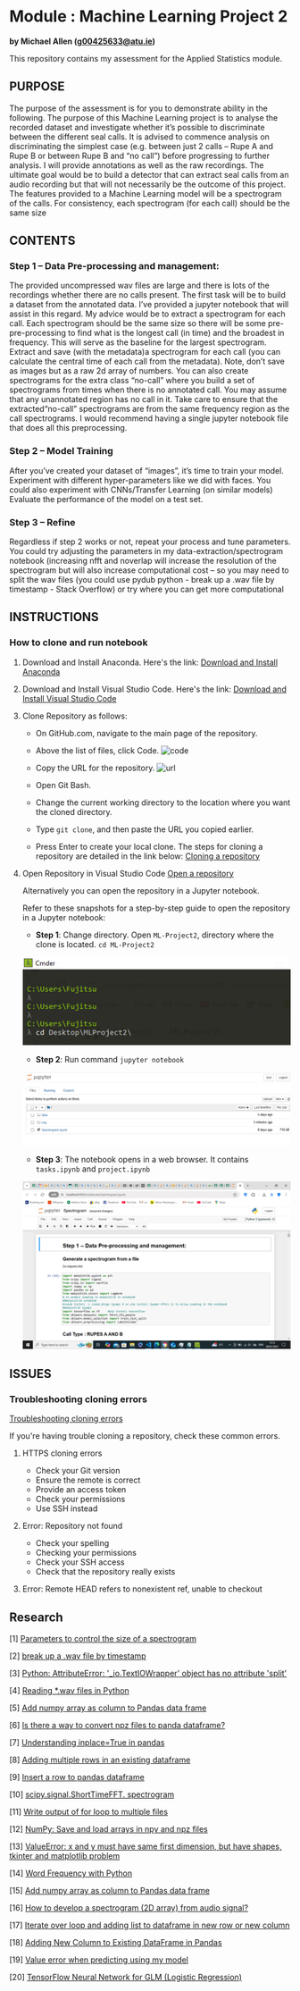 # Module : Machine Learning Project 2

**by Michael Allen (g00425633@atu.ie)**

This repository contains my assessment for the Applied Statistics module.


## PURPOSE
The purpose of the assessment is for you to demonstrate ability in the following.
The purpose of this Machine Learning project is to analyse the recorded dataset and investigate 
whether it’s possible to discriminate between the different seal calls.
It is advised to commence analysis on discriminating the simplest case (e.g. between just 2 
calls – Rupe A and Rupe B or between Rupe B and “no call”) before progressing to further 
analysis. I will provide annotations as well as the raw recordings.
The ultimate goal would be to build a detector that can extract seal calls from an audio 
recording but that will not necessarily be the outcome of this project.
The features provided to a Machine Learning model will be a spectrogram of the calls. For 
consistency, each spectrogram (for each call) should be the same size

## CONTENTS
### Step 1 – Data Pre-processing and management:
The provided uncompressed wav files are large and there is lots of the recordings whether there 
are no calls present.
The first task will be to build a dataset from the annotated data. I’ve provided a jupyter notebook 
that will assist in this regard. 
My advice would be to extract a spectrogram for each call. Each spectrogram should be the 
same size so there will be some pre-pre-processing to find what is the longest call (in time) and 
the broadest in frequency. This will serve as the baseline for the largest spectrogram. Extract 
and save (with the metadata)a spectrogram for each call (you can calculate the central time of 
each call from the metadata). Note, don’t save as images but as a raw 2d array of numbers.
You can also create spectrograms for the extra class “no-call” where you build a set of 
spectrograms from times when there is no annotated call. You may assume that any 
unannotated region has no call in it. Take care to ensure that the extracted“no-call”
spectrograms are from the same frequency region as the call spectrograms.
I would recommend having a single jupyter notebook file that does all this preprocessing.

### Step 2 – Model Training
After you’ve created your dataset of “images”, it’s time to train your model.
Experiment with different hyper-parameters like we did with faces. You could also experiment 
with CNNs/Transfer Learning (on similar models)
Evaluate the performance of the model on a test set.

### Step 3 – Refine
Regardless if step 2 works or not, repeat your process and tune parameters. 
You could try adjusting the parameters in my data-extraction/spectrogram notebook (increasing 
nfft and noverlap will increase the resolution of the spectrogram but will also increase 
computational cost – so you may need to split the wav files (you could use pydub python - break 
up a .wav file by timestamp - Stack Overflow) or try where you can get more computational

## INSTRUCTIONS
### How to clone and run notebook
1. Download and Install Anaconda. Here's the link:
  [Download and Install Anaconda](https://www.anaconda.com/download/)

2. Download and Install Visual Studio Code. Here's the link:
  [Download and Install Visual Studio Code](https://code.visualstudio.com/)

3. Clone Repository as follows:
   -  On GitHub.com, navigate to the main page of the repository.
  
   -  Above the list of files, click Code.
      ![code](https://docs.github.com/assets/cb-14601/mw-1440/images/help/repository/code-button.webp)
  
   -  Copy the URL for the repository.
      ![url](https://docs.github.com/assets/cb-69468/mw-1440/images/help/repository/https-url-clone-cli.webp)
  
   -  Open Git Bash.
  
   -  Change the current working directory to the location where you want the cloned directory.
  
   -  Type `git clone`, and then paste the URL you copied earlier.
  
   -  Press Enter to create your local clone.
      The steps for cloning a repository are detailed in the link below:
      [Cloning a repository](https://docs.github.com/en/repositories/creating-and-managing-repositories/cloning-a-repository)

4. Open Repository in Visual Studio Code
  [Open a repository](https://code.visualstudio.com/docs/sourcecontrol/intro-to-git#_open-a-git-repository)


   Alternatively you can open the repository in a Jupyter notebook.

   Refer to these snapshots for a step-by-step guide to open the repository in a Jupyter notebook:

   - **Step 1**: Change directory. Open `ML-Project2`, directory where the clone is located.
                 `cd ML-Project2`

    ![step_1](./img/step_1.PNG)


   - **Step 2**: Run command `jupyter notebook`

    ![step_2](./img/step_2.PNG)


   - **Step 3**: The notebook opens in a web browser. It contains `tasks.ipynb` and `project.ipynb`

    ![step_3](./img/step_3.PNG)



## ISSUES
### Troubleshooting cloning errors

[Troubleshooting cloning errors](https://docs.github.com/en/repositories/creating-and-managing-repositories/troubleshooting-cloning-errors)

If you're having trouble cloning a repository, check these common errors.
1. HTTPS cloning errors
   - Check your Git version
   - Ensure the remote is correct
   - Provide an access token
   - Check your permissions
   - Use SSH instead
 
 2. Error: Repository not found
    - Check your spelling
    - Checking your permissions
    - Check your SSH access
    - Check that the repository really exists
  
 3. Error: Remote HEAD refers to nonexistent ref, unable to checkout

## Research

[1] [Parameters to control the size of a spectrogram](https://stackoverflow.com/questions/51241499/parameters-to-control-the-size-of-a-spectrogram)

[2] [break up a .wav file by timestamp](https://stackoverflow.com/questions/51622865/break-up-a-wav-file-by-timestamp)

[3] [Python: AttributeError: '_io.TextIOWrapper' object has no attribute 'split'](https://stackoverflow.com/questions/17569679/python-attributeerror-io-textiowrapper-object-has-no-attribute-split)

[4] [Reading *.wav files in Python](https://stackoverflow.com/questions/2060628/reading-wav-files-in-python)

[5] [Add numpy array as column to Pandas data frame](https://stackoverflow.com/questions/18646076/add-numpy-array-as-column-to-pandas-data-frame)

[6] [Is there a way to convert npz files to panda dataframe?](https://stackoverflow.com/questions/59113331/is-there-a-way-to-convert-npz-files-to-panda-dataframe)

[7] [Understanding inplace=True in pandas](https://stackoverflow.com/questions/43893457/understanding-inplace-true-in-pandas)

[8] [Adding multiple rows in an existing dataframe](https://stackoverflow.com/questions/30081216/adding-multiple-rows-in-an-existing-dataframe)

[9] [Insert a row to pandas dataframe](https://stackoverflow.com/questions/24284342/insert-a-row-to-pandas-dataframe)

[10] [scipy.signal.ShortTimeFFT.
spectrogram](https://docs.scipy.org/doc/scipy/reference/generated/scipy.signal.ShortTimeFFT.spectrogram.html)

[11] [Write output of for loop to multiple files](https://stackoverflow.com/questions/24119905/write-output-of-for-loop-to-multiple-files)

[12] [NumPy: Save and load arrays in npy and npz files](https://note.nkmk.me/en/python-numpy-load-save-savez-npy-npz/)

[13] [ValueError: x and y must have same first dimension, but have shapes, tkinter and matplotlib problem](https://stackoverflow.com/questions/67434780/valueerror-x-and-y-must-have-same-first-dimension-but-have-shapes-tkinter-and)

[14] [Word Frequency with Python
](https://absentdata.com/python-graphs/python-word-frequency/)

[15] [Add numpy array as column to Pandas data frame](https://stackoverflow.com/questions/18646076/add-numpy-array-as-column-to-pandas-data-frame)

[16] [How to develop a spectrogram (2D array) from audio signal?](https://dsp.stackexchange.com/questions/66477/how-to-develop-a-spectrogram-2d-array-from-audio-signal)

[17] [Iterate over loop and adding list to dataframe in new row or new column](https://stackoverflow.com/questions/54194772/iterate-over-loop-and-adding-list-to-dataframe-in-new-row-or-new-column)

[18] [Adding New Column to Existing DataFrame in Pandas](https://www.geeksforgeeks.org/adding-new-column-to-existing-dataframe-in-pandas/)

[19] [Value error when predicting using my model](https://stackoverflow.com/questions/77026495/value-error-when-predicting-using-my-model
)

[20] [TensorFlow Neural Network for GLM (Logistic Regression)](#https://medium.com/@thedatabeast/tensorflow-neural-network-for-glm-logistic-regression-47fadba204f4
)
